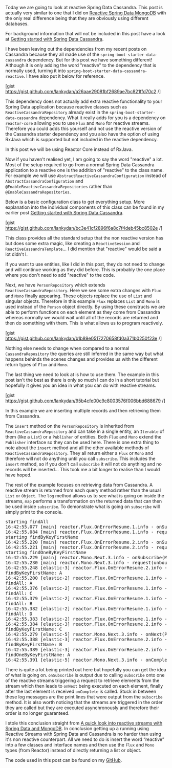 Today we are going to look at reactive Spring Data Cassandra. This post is actually very similar to one that I did on [Reactive Spring Data MongoDB](https://lankydanblog.com/2017/07/16/a-quick-look-into-reactive-streams-with-spring-data-and-mongodb/) with the only real difference being that they are obviously using different databases.

For background information that will not be included in this post have a look at [Getting started with Spring Data Cassandra](https://lankydanblog.com/2017/10/12/getting-started-with-spring-data-cassandra/).

I have been leaving out the dependencies from my recent posts on Cassandra because they all made use of the <code>spring-boot-starter-data-cassandra</code> dependency. But for this post we have something different! Although it is only adding the word "reactive" to the dependency that is normally used, turning it into <code>spring-boot-starter-data-cassandra-reactive</code>. I have also put it below for reference.

[gist https://gist.github.com/lankydan/a26aae29081bf2689ae7bc821ffd70c2 /]

This dependency does not actually add extra reactive functionality to your Spring Data application because reactive classes such as <code>ReactiveCassandraRepository</code> already exist in the <code>spring-boot-starter-data-cassandra</code> dependency. What it really adds for you is a dependency on <code>reactor-core</code> allowing you to use <code>Flux</code> and <code>Mono</code> for reactive streams. Therefore you could adds this yourself and not use the reactive version of the Cassandra starter dependency and you also have the option of using RxJava which is supported but not included in the reactive dependency.

In this post we will be using Reactor Core instead of RxJava.

Now if you haven't realised yet, I am going to say the word "reactive" a lot. Most of the setup required to go from a normal Spring Data Cassandra application to a reactive one is the addition of "reactive" to the class name. For example we will use <code>AbstractReactiveCassandraConfiguration</code> instead of <code>AbstractCassandraConfiguration</code> and <code>@EnableReactiveCassandraRepositories</code> rather than <code>@EnableCassandraRepositories</code>. 

Below is a basic configuration class to get everything setup. More explanation into the individual components of this class can be found in my earlier post [Getting started with Spring Data Cassandra](https://lankydanblog.com/2017/10/12/getting-started-with-spring-data-cassandra/).

[gist https://gist.github.com/lankydan/bc3e41cf2896f6a8c7f4deb45bc8502e /]

This class provides all the standard setup that the non reactive version has but does some extra magic, like creating a <code>ReactiveSession</code> and <code>ReactiveCassandraTemplate</code>... I did mention that "reactive" would be said a lot didn't I.

If you want to use entities, like I did in this post, they do not need to change and will continue working as they did before. This is probably the one place where you don't need to add "reactive" to the code.

Next, we have <code>PersonRepository</code> which extends <code>ReactiveCassandraRepository</code>. Here we see some extra changes with <code>Flux</code> and <code>Mono</code> finally appearing. These objects replace the use of <code>List</code> and singular objects. Therefore in this example <code>Flux<Person></code> replaces <code>List<Person></code> and <code>Mono<Person></code> is used instead of the <code>Person</code> object directly. By using these constructs we are able to perform functions on each element as they come from Cassandra whereas normally we would wait until all of the records are returned and then do something with them. This is what allows us to program reactively.

[gist https://gist.github.com/lankydan/b1b89e0517270658fd0a371b0250f23e /]

Nothing else needs to change when compared to a normal <code>CassandraRepository</code> the queries are still inferred in the same way but what happens behinds the scenes changes and provides us with the different return types of <code>Flux</code> and <code>Mono</code>.

The last thing we need to look at is how to use them. The example in this post isn't the best as there is only so much I can do in a short tutorial but hopefully it gives you an idea in what you can do with reactive streams.

[gist https://gist.github.com/lankydan/95b4cfe00c9c8003576f006bbd688679 /]

In this example we are inserting multiple records and then retrieving them from Cassandra. 

The <code>insert</code> method on the <code>PersonRepository</code> is inherited from <code>ReactiveCassandraRepository</code> and can take in a single entity, an <code>Iterable</code> of them (like a <code>List</code>) or a <code>Publisher</code> of entities. Both <code>Flux</code> and <code>Mono</code> extend the <code>Publisher</code> interface so they can be used here. There is one extra thing to note about the <code>insert</code> method and all the other available methods of <code>ReactiveCassandraRepository</code>. They all return either a <code>Flux</code> or <code>Mono</code> and therefore will not do anything until you call <code>subscribe</code>. This includes the <code>insert</code> method, so if you don't call <code>subscribe</code> it will not do anything and no records will be inserted... This took me a bit longer to realise than I would have hoped.

The rest of the example focuses on retrieving data from Cassandra. A reactive stream is returned from each query method rather than the usual <code>List</code> or <code>Object</code>. The <code>log</code> method allows us to see what is going on inside the streams, <code>map</code> performs a transformation on the returned data that can then be used inside <code>subscribe</code>. To demonstrate what is going on <code>subscribe</code> will simply print to the console.
<pre>
starting findAll
16:42:55.077 [main] reactor.Flux.OnErrorResume.1.info - onSubscribe(FluxOnErrorResume.ResumeSubscriber)
16:42:55.084 [main] reactor.Flux.OnErrorResume.1.info - request(unbounded)
starting findByKeyFirstName
16:42:55.220 [main] reactor.Flux.OnErrorResume.2.info - onSubscribe(FluxOnErrorResume.ResumeSubscriber)
16:42:55.221 [main] reactor.Flux.OnErrorResume.2.info - request(unbounded)
starting findOneByKeyFirstName
16:42:55.229 [main] reactor.Mono.Next.3.info - onSubscribe(MonoNext.NextSubscriber)
16:42:55.230 [main] reactor.Mono.Next.3.info - request(unbounded)
16:42:55.248 [elastic-3] reactor.Flux.OnErrorResume.2.info - onNext(Person{key=PersonKey{firstName='John', dateOfBirth=2017-12-10T16:42:54.885, id=d2f3d3f9-c341-4ea1-a15f-49a5de470782}, lastName='A', salary=1000.0})
findByKeyFirstName: A
16:42:55.200 [elastic-2] reactor.Flux.OnErrorResume.1.info - onNext(Person{key=PersonKey{firstName='John', dateOfBirth=2017-12-10T16:42:54.885, id=d2f3d3f9-c341-4ea1-a15f-49a5de470782}, lastName='A', salary=1000.0})
findAll: A
16:42:55.376 [elastic-2] reactor.Flux.OnErrorResume.1.info - onNext(Person{key=PersonKey{firstName='John', dateOfBirth=2017-12-10T16:42:54.889, id=84f89244-8c7a-4f7a-aa59-c05cef1a1718}, lastName='C', salary=1000.0})
findAll: C
16:42:55.379 [elastic-2] reactor.Flux.OnErrorResume.1.info - onNext(Person{key=PersonKey{firstName='John', dateOfBirth=2017-12-10T16:42:54.889, id=b781a570-5c70-42fe-ab31-dddc595228d3}, lastName='B', salary=1000.0})
findAll: B
16:42:55.382 [elastic-2] reactor.Flux.OnErrorResume.1.info - onNext(Person{key=PersonKey{firstName='Not John', dateOfBirth=2017-12-10T16:42:54.890, id=82947814-a32f-44d7-8c54-e56b40b653a2}, lastName='D', salary=1000.0})
findAll: D
16:42:55.383 [elastic-2] reactor.Flux.OnErrorResume.1.info - onComplete()
16:42:55.384 [elastic-3] reactor.Flux.OnErrorResume.2.info - onNext(Person{key=PersonKey{firstName='John', dateOfBirth=2017-12-10T16:42:54.889, id=84f89244-8c7a-4f7a-aa59-c05cef1a1718}, lastName='C', salary=1000.0})
findByKeyFirstName: C
16:42:55.279 [elastic-5] reactor.Mono.Next.3.info - onNext(Person{key=PersonKey{firstName='John', dateOfBirth=2017-12-10T16:42:54.885, id=d2f3d3f9-c341-4ea1-a15f-49a5de470782}, lastName='A', salary=1000.0})
16:42:55.388 [elastic-3] reactor.Flux.OnErrorResume.2.info - onNext(Person{key=PersonKey{firstName='John', dateOfBirth=2017-12-10T16:42:54.889, id=b781a570-5c70-42fe-ab31-dddc595228d3}, lastName='B', salary=1000.0})
findByKeyFirstName: B
16:42:55.389 [elastic-3] reactor.Flux.OnErrorResume.2.info - onComplete()
findOneByKeyFirstName: A
16:42:55.391 [elastic-5] reactor.Mono.Next.3.info - onComplete()
</pre>
There is quite a lot being printed out here but hopefully you can get the idea of what is going on. <code>onSubscribe</code> is output due to calling <code>subscribe</code> onto one of the reactive streams triggering a request to retrieve elements from the stream which then leads to <code>onNext</code> being executed on each element, finally after the last element is received <code>onComplete</code> is called. Stuck in between these log messages are the print lines that were output from the <code>subscribe</code> method. It is also worth noticing that the streams are triggered in the order they are called but they are executed asynchronously and therefore their order is no longer guaranteed.

I stole this conclusion straight from [A quick look into reactive streams with Spring Data and MongoDB](https://lankydanblog.com/2017/07/16/a-quick-look-into-reactive-streams-with-spring-data-and-mongodb/). In conclusion getting up a running using Reactive Streams with Spring Data and Cassandra is no harder than using it's non reactive counterpart. All we need to do is insert the word “reactive” into a few classes and interface names and then use the <code>Flux</code> and <code>Mono</code> types (from Reactor) instead of directly returning a list or object.

The code used in this post can be found on my [GitHub](https://github.com/lankydan/spring-data-cassandra/tree/reactive-spring-data-cassandra).
